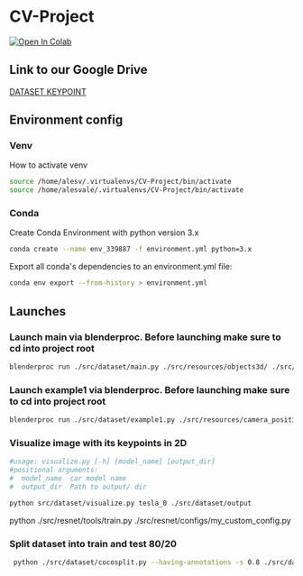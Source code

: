 # CV-Project
[![Open In Colab](https://colab.research.google.com/assets/colab-badge.svg)](https://colab.research.google.com/drive/1wDojrxs4_KjhYU6Cr-fyJ-_waBEcbizh?usp=sharing)

## Link to our Google Drive
[DATASET KEYPOINT](https://drive.google.com/drive/folders/1GCpRsDSXSHfqCM5T36EM5d35a_DVg3LB?usp=drive_link)


## Environment config

### Venv
How to activate venv
```bash
source /home/alesv/.virtualenvs/CV-Project/bin/activate
source /home/alesvale/.virtualenvs/CV-Project/bin/activate
```

### Conda
Create Conda Environment with python version 3.x
```bash
conda create --name env_339887 -f environment.yml python=3.x
```

Export all conda's dependencies to an environment.yml file:
```bash
conda env export --from-history > environment.yml
```


## Launches

### Launch main via blenderproc. Before launching make sure to cd into project root 
```bash
blenderproc run ./src/dataset/main.py ./src/resources/objects3d/ ./src/dataset/output/
```

### Launch example1 via blenderproc. Before launching make sure to cd into project root
```bash
blenderproc run ./src/dataset/example1.py ./src/resources/camera_positions ./src/resources/objects3d/tesla_annotated.blend ./src/dataset/output/
```

### Visualize image with its keypoints in 2D
```bash
#usage: visualize.py [-h] [model_name] [output_dir]
#positional arguments:
#  model_name  car model name
#  output_dir  Path to output/ dir

python src/dataset/visualize.py tesla_0 ./src/dataset/output
```

python ./src/resnet/tools/train.py ./src/resnet/configs/my_custom_config.py

### Split dataset into train and test 80/20
```bash
 python ./src/dataset/cocosplit.py --having-annotations -s 0.8 ./src/dataset/output/coco_annotations.json ./src/dataset/output/coco_train.json ./src/dataset/output/coco_test.json
```